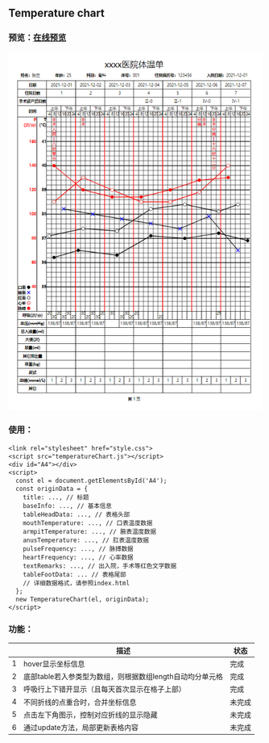 ## Temperature chart
### 预览：[在线预览](https://centuryeggs.github.io/temperature-chart/)
![](./preview.png)

### 使用：
```
<link rel="stylesheet" href="style.css">
<script src="temperatureChart.js"></script>
<div id="A4"></div>
<script>
  const el = document.getElementsById('A4');
  const originData = {
    title: ..., // 标题
    baseInfo: ..., // 基本信息
    tableHeadData: ..., // 表格头部
    mouthTemperature: ..., // 口表温度数据
    armpitTemperature: ..., // 腋表温度数据
    anusTemperature: ..., // 肛表温度数据
    pulseFrequency: ..., // 脉搏数据
    heartFrequency: ..., // 心率数据
    textRemarks: ..., // 出入院，手术等红色文字数据
    tableFootData: ... // 表格尾部
    // 详细数据格式，请参照index.html
  };
  new TemperatureChart(el, originData);
</script>
```
### 功能：
|   | 描述 | 状态 |
|---|-------|-------|
| 1 | hover显示坐标信息 | 完成 |
| 2 | 底部table若入参类型为数组，则根据数组length自动均分单元格 | 完成 |
| 3 | 呼吸行上下错开显示（且每天首次显示在格子上部） | 完成 |
| 4 | 不同折线的点重合时，合并坐标信息 | 未完成 |
| 5 | 点击左下角图示，控制对应折线的显示隐藏 | 未完成 |
| 6 | 通过update方法，局部更新表格内容 | 未完成 |
